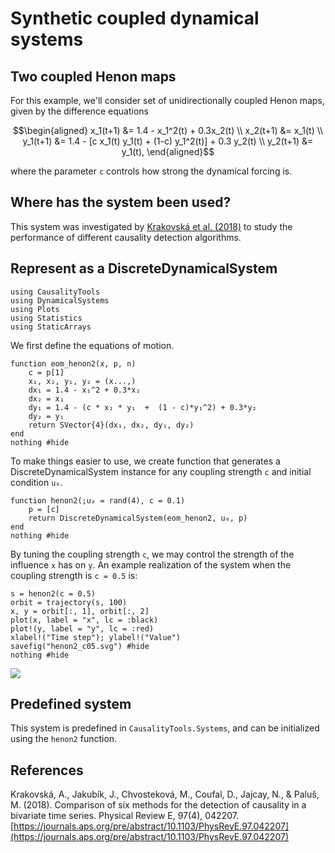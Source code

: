 # Synthetic coupled dynamical systems

## Two coupled Henon maps

For this example, we'll consider set of unidirectionally coupled Henon maps, given by the difference equations

```math
\begin{aligned}
x_1(t+1) &= 1.4 - x_1^2(t) + 0.3x_2(t) \\
x_2(t+1) &= x_1(t) \\
y_1(t+1) &= 1.4 - [c x_1(t) y_1(t) + (1-c) y_1^2(t)] + 0.3 y_2(t) \\
y_2(t+1) &= y_1(t),
\end{aligned}
```

where the parameter `c` controls how strong the dynamical forcing is.

## Where has the system been used?
This system was investigated by [Krakovská et al. (2018)](https://journals.aps.org/pre/abstract/10.1103/PhysRevE.97.042207) to study the performance of different causality detection algorithms.

## Represent as a DiscreteDynamicalSystem

```@setup henon2
using CausalityTools
using DynamicalSystems
using Plots
using Statistics
using StaticArrays
```

We first define the equations of motion.

```@example henon2
function eom_henon2(x, p, n)
    c = p[1]
    x₁, x₂, y₁, y₂ = (x...,)
    dx₁ = 1.4 - x₁^2 + 0.3*x₂
    dx₂ = x₁
    dy₁ = 1.4 - (c * x₁ * y₁  +  (1 - c)*y₁^2) + 0.3*y₂
    dy₂ = y₁
    return SVector{4}(dx₁, dx₂, dy₁, dy₂)
end
nothing #hide
```

To make things easier to use, we create function that generates a
DiscreteDynamicalSystem instance for any
coupling strength `c` and initial condition `u₀`.


```@example henon2
function henon2(;u₀ = rand(4), c = 0.1)
    p = [c]
    return DiscreteDynamicalSystem(eom_henon2, u₀, p)
end
nothing #hide
```

By tuning the coupling strength `c`, we may control the strength of the influence ``x`` has on ``y``.
An example realization of the system when the coupling strength is `c = 0.5` is:

```@example henon2
s = henon2(c = 0.5)
orbit = trajectory(s, 100)
x, y = orbit[:, 1], orbit[:, 2]
plot(x, label = "x", lc = :black)
plot!(y, label = "y", lc = :red)
xlabel!("Time step"); ylabel!("Value")
savefig("henon2_c05.svg") #hide
nothing #hide
```

![](henon2_c05.svg)

## Predefined system
This system is predefined in `CausalityTools.Systems`, and can be initialized using the `henon2` function.

## References
Krakovská, A., Jakubík, J., Chvosteková, M., Coufal, D., Jajcay, N., & Paluš, M. (2018). Comparison of six methods for the detection of causality in a bivariate time series. Physical Review E, 97(4), 042207.
[https://journals.aps.org/pre/abstract/10.1103/PhysRevE.97.042207](https://journals.aps.org/pre/abstract/10.1103/PhysRevE.97.042207)
